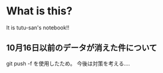 # What is this?
It is tutu-san's notebook!!
## 10月16日以前のデータが消えた件について
git push -f を使用したため。
今後は対策を考える....